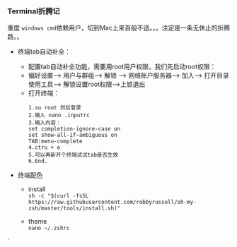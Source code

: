 ### Terminal折腾记 
重度 `windows cmd`依赖用户，切到Mac上来百般不适。。。注定是一条无休止的折腾路。。

+ 终端tab自动补全：
    - 配置tab自动补全功能，需要用root用户权限，我们先启动root权限：
    - 偏好设置--> 用户与群组--> 解锁 --> 网络账户服务器--> 加入--> 打开目录使用工具--> 解锁设置root权限-->上锁退出
    - 打开终端：
        ```
        1.su root 然后登录
        2.输入 nano .inputrc
        3.输入内容：
        set completion-ignore-case on  
        set show-all-if-ambiguous on  
        TAB:menu-complete  
        4.ctru + o 
        5.可以再新开个终端试试tab是否生效
        6.End.
        ```
 
+ 终端配色
    - install <br/>
        `sh -c "$(curl -fsSL https://raw.githubusercontent.com/robbyrussell/oh-my-zsh/master/tools/install.sh)"`
        
    - theme <br/>
        `nano ~/.zshrc
`
    
`